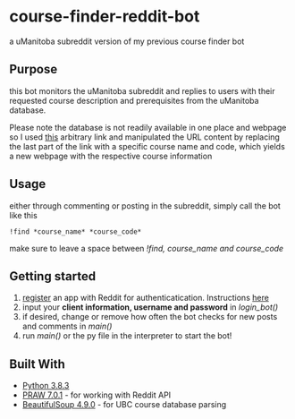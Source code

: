 # course-finder-reddit-bot
a uManitoba subreddit version of my previous course finder bot

## Purpose
this bot monitors the uManitoba subreddit and replies to users with their requested course description and prerequisites from the uManitoba database.

Please note the database is not readily available in one place and webpage so I used [this](http://crscalprod.ad.umanitoba.ca/Catalog/ViewCatalog.aspx?pageid=viewcatalog&topicgroupid=27309&entitytype=CID&entitycode=COMP+1010) arbitrary link and manipulated the URL content by replacing the last part of the link with a specific course name and code, which yields a new webpage with the respective course information

## Usage
either through commenting or posting in the subreddit, simply call the bot like this
```
!find *course_name* *course_code*
```
make sure to leave a space between *!find, course_name and course_code*

## Getting started
1. [register](https://ssl.reddit.com/prefs/apps/) an app with Reddit for authenticatication. Instructions [here](https://praw.readthedocs.io/en/latest/getting_started/authentication.html)
2. input your **client information, username and password** in *login_bot()* 
3. if desired, change or remove how often the bot checks for new posts and comments in *main()* 
4. run *main()* or the py file in the interpreter to start the bot!

## Built With
* [Python 3.8.3](https://www.python.org/downloads/)
* [PRAW 7.0.1](https://praw.readthedocs.io/en/latest/index.html) - for working with Reddit API
* [BeautifulSoup 4.9.0](https://www.crummy.com/software/BeautifulSoup/bs4/doc/) - for UBC course database parsing
